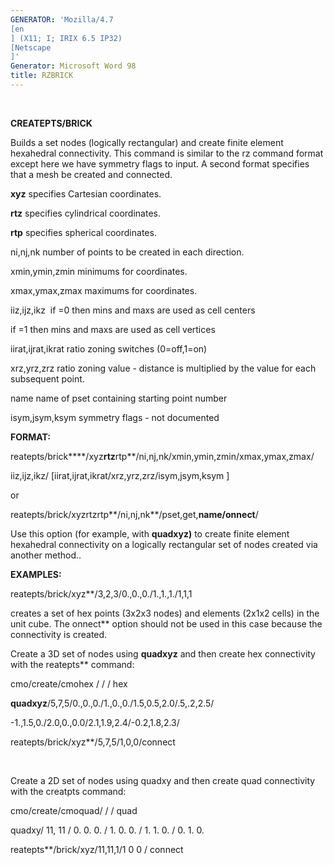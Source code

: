 ```yaml
---
GENERATOR: 'Mozilla/4.7 
[en
] (X11; I; IRIX 6.5 IP32) 
[Netscape
]'
Generator: Microsoft Word 98
title: RZBRICK
---
```


 

 **CREATEPTS/BRICK**

Builds a set nodes (logically rectangular) and create finite element
hexahedral connectivity. This command is similar to the rz command
format except here we have symmetry flags to input. A second format
specifies that a mesh be created and connected.

**xyz** specifies Cartesian coordinates.

**rtz** specifies cylindrical coordinates.

**rtp** specifies spherical coordinates.

ni,nj,nk number of points to be created in each direction.

xmin,ymin,zmin minimums for coordinates.

xmax,ymax,zmax maximums for coordinates.

iiz,ijz,ikz  if =0 then mins and maxs are used as cell centers

if =1 then mins and maxs are used as cell vertices

iirat,ijrat,ikrat ratio zoning switches (0=off,1=on)

xrz,yrz,zrz ratio zoning value - distance is multiplied by the value for
each subsequent point.

name name of pset containing starting point number

isym,jsym,ksym symmetry flags - not documented

**FORMAT:**

reatepts/brick****/xyz****rtz****rtp**/ni,nj,nk/xmin,ymin,zmin/xmax,ymax,zmax/

iiz,ijz,ikz/
[iirat,ijrat,ikrat/xrz,yrz,zrz/isym,jsym,ksym
]

or

reatepts/brick/xyzrtzrtp**/ni,nj,nk**/pset,get,**name/onnect**/

Use this option (for example, with **quadxyz)** to create finite element
hexahedral connectivity on a logically rectangular set of nodes created
via another method..



**EXAMPLES:**

reatepts/brick/xyz**/3,2,3/0.,0.,0./1.,1.,1./1,1,1

creates a set of hex points (3x2x3 nodes) and elements (2x1x2 cells) in
the unit cube. The onnect** option should not be used in this case
because the connectivity is created.

Create a 3D set of nodes using **quadxyz** and then create hex
connectivity with the reatepts** command:

cmo/create/cmohex / / / hex

**quadxyz**/5,7,5/0.,0.,0./1.,0.,0./1.5,0.5,2.0/.5,.2,2.5/

-1.,1.5,0./2.0,0.,0.0/2.1,1.9,2.4/-0.2,1.8,2.3/

reatepts/brick/xyz**/5,7,5/1,0,0/connect

 

Create a 2D set of nodes using quadxy and then create quad connectivity
with the creatpts command:

cmo/create/cmoquad/ / / quad

quadxy/ 11, 11 / 0. 0. 0. / 1. 0. 0. / 1. 1. 0. / 0. 1. 0.

reatepts**/brick/xyz/11,11,1/1 0 0 / connect
